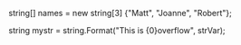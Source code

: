 string[] names = new string[3] {"Matt", "Joanne", "Robert"};

string mystr = string.Format("This is {0}overflow", strVar);
